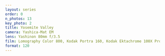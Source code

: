 ```yaml
---
layout: series
order: 0
n_photos: 13
key_photo: 2
title: Yosemite Valley
camera: Yashica-Mat EM
lens: Yashinon 80mm f/3.5
film: Lomography Color 800, Kodak Portra 160, Kodak Ektachrome 100X Pro, Kodak TMAX 400
format: 120
---
```

